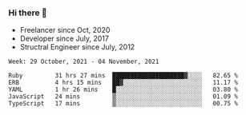 ### Hi there 👋

- Freelancer since Oct, 2020
- Developer since July, 2017
- Structral Engineer since July, 2012

<!--START_SECTION:waka-->
```text
Week: 29 October, 2021 - 04 November, 2021

Ruby         31 hrs 27 mins  ████████████████████▓░░░░   82.65 % 
ERB          4 hrs 15 mins   ██▓░░░░░░░░░░░░░░░░░░░░░░   11.17 % 
YAML         1 hr 26 mins    █░░░░░░░░░░░░░░░░░░░░░░░░   03.80 % 
JavaScript   24 mins         ▒░░░░░░░░░░░░░░░░░░░░░░░░   01.09 % 
TypeScript   17 mins         ▒░░░░░░░░░░░░░░░░░░░░░░░░   00.75 % 
```
<!--END_SECTION:waka-->
